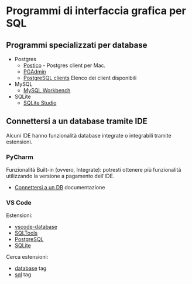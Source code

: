 # Programmi di interfaccia grafica per SQL


## Programmi specializzati per database 

- Postgres
    - [Postico](https://eggerapps.at/postico/) - Postgres client per Mac.
    - [PGAdmin](https://www.pgadmin.org/)
    - [PostgreSQL clients](https://wiki.postgresql.org/wiki/PostgreSQL_Clients) Elenco dei client disponibili
- MySQL
    - [MySQL Workbench](https://www.mysql.com/products/workbench/)
- SQLite
    - [SQLite Studio](https://sqlitestudio.pl/index.rvt)


## Connettersi a un database tramite IDE

Alcuni IDE hanno funzionalità database integrate o integrabili tramite estensioni.

### PyCharm

Funzionalità Built-in (ovvero, Integrate): potresti ottenere più funzionalità utilizzando la versione a pagamento dell'IDE.

- [Connettersi a un DB](https://www.jetbrains.com/help/pycharm/connecting-to-a-database.html) documentazione

### VS Code

Estensioni:

- [vscode-database](https://marketplace.visualstudio.com/items?itemName=bajdzis.vscode-database)
- [SQLTools](https://marketplace.visualstudio.com/items?itemName=mtxr.sqltools)
- [PostgreSQL](https://marketplace.visualstudio.com/items?itemName=ms-ossdata.vscode-postgresql)
- [SQLite](https://marketplace.visualstudio.com/items?itemName=alexcvzz.vscode-sqlite)

Cerca estensioni:

- [database](https://marketplace.visualstudio.com/search?term=tag%3Adatabase&target=VSCode&category=All%20categories&sortBy=Relevance) tag
- [sql](https://marketplace.visualstudio.com/search?term=tag%3Asql&target=VSCode&category=All%20categories&sortBy=Rating) tag
